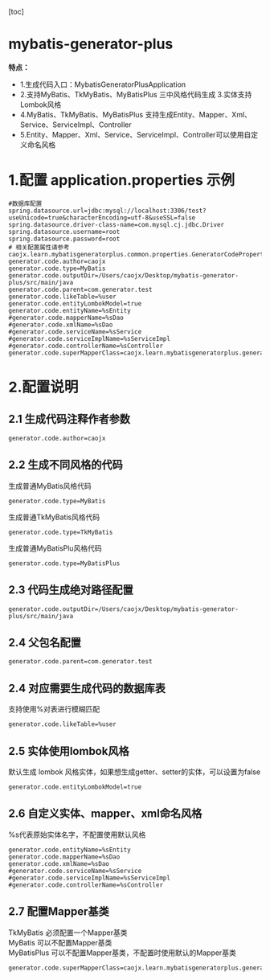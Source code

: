 [toc]

# mybatis-generator-plus

**特点：**

- 1.生成代码入口：MybatisGeneratorPlusApplication
- 2.支持MyBatis、TkMyBatis、MyBatisPlus 三中风格代码生成 3.实体支持Lombok风格
- 4.MyBatis、TkMyBatis、MyBatisPlus 支持生成Entity、Mapper、Xml、Service、ServiceImpl、Controller
- 5.Entity、Mapper、Xml、Service、ServiceImpl、Controller可以使用自定义命名风格

# 1.配置 application.properties 示例

```properties
#数据库配置
spring.datasource.url=jdbc:mysql://localhost:3306/test?useUnicode=true&characterEncoding=utf-8&useSSL=false
spring.datasource.driver-class-name=com.mysql.cj.jdbc.Driver
spring.datasource.username=root
spring.datasource.password=root
# 相关配置属性请参考 caojx.learn.mybatisgeneratorplus.common.properties.GeneratorCodeProperties
generator.code.author=caojx
generator.code.type=MyBatis
generator.code.outputDir=/Users/caojx/Desktop/mybatis-generator-plus/src/main/java
generator.code.parent=com.generator.test
generator.code.likeTable=%user
generator.code.entityLombokModel=true
generator.code.entityName=%sEntity
#generator.code.mapperName=%sDao
#generator.code.xmlName=%sDao
#generator.code.serviceName=%sService
#generator.code.serviceImplName=%sServiceImpl
#generator.code.controllerName=%sController
generator.code.superMapperClass=caojx.learn.mybatisgeneratorplus.generator.mybatis.TkBaseMapper
```

# 2.配置说明

## 2.1 生成代码注释作者参数

```properties
generator.code.author=caojx
```

## 2.2 生成不同风格的代码

生成普通MyBatis风格代码

```properties
generator.code.type=MyBatis
```

生成普通TkMyBatis风格代码

```properties
generator.code.type=TkMyBatis
```

生成普通MyBatisPlu风格代码

```properties
generator.code.type=MyBatisPlus
```

## 2.3 代码生成绝对路径配置

```properties
generator.code.outputDir=/Users/caojx/Desktop/mybatis-generator-plus/src/main/java
```

## 2.4 父包名配置

```properties
generator.code.parent=com.generator.test
```

## 2.4 对应需要生成代码的数据库表

支持使用%对表进行模糊匹配

```properties
generator.code.likeTable=%user
```

## 2.5 实体使用lombok风格

默认生成 lombok 风格实体，如果想生成getter、setter的实体，可以设置为false

```properties
generator.code.entityLombokModel=true
```

## 2.6 自定义实体、mapper、xml命名风格

%s代表原始实体名字，不配置使用默认风格

```properties
generator.code.entityName=%sEntity
generator.code.mapperName=%sDao
generator.code.xmlName=%sDao
#generator.code.serviceName=%sService
#generator.code.serviceImplName=%sServiceImpl
#generator.code.controllerName=%sController
```

## 2.7 配置Mapper基类

TkMyBatis 必须配置一个Mapper基类  
MyBatis 可以不配置Mapper基类  
MyBatisPlus 可以不配置Mapper基类，不配置时使用默认的Mapper基类

```properties
generator.code.superMapperClass=caojx.learn.mybatisgeneratorplus.generator.mybatis.TkBaseMapper
```